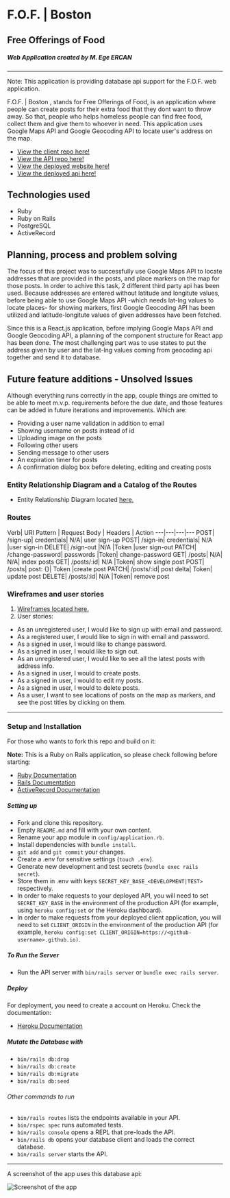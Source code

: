 # F.O.F. | Boston
## Free Offerings of Food
##### Web Application created by M. Ege ERCAN
---
Note: This application is providing database api support for the F.O.F. web application.

F.O.F. | Boston , stands for Free Offerings of Food, is an application where people can create posts for their extra food that they dont want to throw away. So that, people who helps homeless people can find free food, collect them and give them to whoever in need. This application uses Google Maps API and Google Geocoding API to locate user's address
on the map.

- [View the client repo here!](https://github.com/macitege/fof-client)
- [View the API repo here!](https://github.com/macitege/fof-api)
- [View the deployed website here!](http://www.macitege.com/fof-client/)
- [View the deployed api here!](https://fof-api.herokuapp.com)

## Technologies used

- Ruby
- Ruby on Rails
- PostgreSQL
- ActiveRecord

## Planning, process and problem solving

The focus of this project was to successfully use Google Maps API to locate addresses that are provided in the posts, and place markers on the map for those posts. In order to achive this task, 2 different third party api has been used. Because addresses are entered without latitude and longitute values, before being able to use Google Maps API -which needs lat-lng values to locate places- for showing markers, first Google Geocoding API has been utilized and latitude-longitute values of given addresses have been fetched.

Since this is a React.js application, before implying Google Maps API and Google Geocoding API, a planning of the component structure for React app has been done. The most challenging part was to use states to put the address given by user and the lat-lng values coming from geocoding api together and send it to database.

## Future feature additions - Unsolved Issues

Although everything runs correctly in the app, couple things are omitted to be able to meet m.v.p. requirements before the due date, and those features can be added in future iterations and improvements. Which are:
- Providing a user name validation in addition to email
- Showing username on posts instead of id
- Uploading image on the posts
- Following other users
- Sending message to other users
- An expiration timer for posts
- A confirmation dialog box before deleting, editing and creating posts

### Entity Relationship Diagram and a Catalog of the Routes
- Entity Relationship Diagram located [here.](https://i.imgur.com/N7EuWcK.png)

### Routes

Verb|	URI Pattern |	Request Body |	Headers	| Action
---|---|---|---
POST|	/sign-up|	credentials|	N/A|	user sign-up
POST|	/sign-in|	credentials|	N/A	|user sign-in
DELETE|	/sign-out	|N/A	|Token	|user sign-out
PATCH|	/change-password|	passwords	|Token|	change-password
GET|	/posts|	N/A|	N/A|	index posts
GET|	/posts/:id|	N/A	|Token|	show single post
POST|	/posts|	post: {}|	Token	|create post
PATCH|	/posts/:id|	post delta|	Token|	update post
DELETE|	/posts/:id|	N/A	|Token|	remove post


### Wireframes and user stories

1. [Wireframes located here.](https://i.imgur.com/PsOMKVM.png)
1. User stories:
  - As an unregistered user, I would like to sign up with email and password.
  - As a registered user, I would like to sign in with email and password.
  - As a signed in user, I would like to change password.
  - As a signed in user, I would like to sign out.
  - As an unregistered user, I would like to see all the latest posts with address info.
  - As a signed in user, I would to create posts.
  - As a signed in user, I would to edit my posts.
  - As a signed in user, I would to delete posts.
  - As a user, I want to see locations of posts on the map as markers, and see the post titles by clicking on them.

***

### Setup and Installation
For those who wants to fork this repo and build on it:

__Note:__ This is a Ruby on Rails application, so please check following before starting:
 - [Ruby Documentation](https://ruby-doc.org/)
 - [Rails Documentation](https://guides.rubyonrails.org/)
 - [ActiveRecord Documentation](https://guides.rubyonrails.org/active_record_basics.html)

##### Setting up
- Fork and clone this repository.
- Empty `README.md` and fill with your own content.
- Rename your app module in `config/application.rb`.
- Install dependencies with `bundle install`.
- `git add` and `git commit` your changes.
- Create a .env for sensitive settings (`touch .env`).
- Generate new development and test secrets (`bundle exec rails secret`).
- Store them in .env with keys `SECRET_KEY_BASE_<DEVELOPMENT|TEST>` respectively.
- In order to make requests to your deployed API, you will need to set `SECRET_KEY_BASE` in the environment of the production API (for example, using `heroku config:set` or the Heroku dashboard).
- In order to make requests from your deployed client application, you will need to set `CLIENT_ORIGIN` in the environment of the production API (for example, `heroku config:set CLIENT_ORIGIN=https://<github-username>.github.io)`.

##### To Run the Server

- Run the API server with `bin/rails server` or `bundle exec rails server`.

##### Deploy
For deployment, you need to create a account on Heroku. Check the documentation:
- [Heroku Documentation](https://www.heroku.com)

##### Mutate the Database with

- `bin/rails db:drop`
- `bin/rails db:create`
- `bin/rails db:migrate`
- `bin/rails db:seed`

###### Other commands to run
- `bin/rails routes` lists the endpoints available in your API.
- `bin/rspec spec` runs automated tests.
- `bin/rails console` opens a REPL that pre-loads the API.
- `bin/rails db` opens your database client and loads the correct database.
- `bin/rails server` starts the API.

***

A screenshot of the app uses this database api:

![Screenshot of the app](https://i.imgur.com/vAt8KcP.png "Screenshot of the app")
